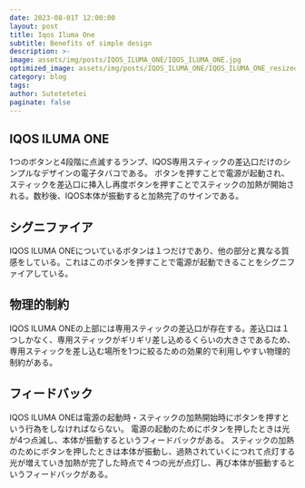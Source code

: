 ```yaml
---
date: 2023-08-01T 12:00:00
layout: post
title: Iqos Iluma One
subtitle: Benefits of simple design
description: >-
image: assets/img/posts/IQOS_ILUMA_ONE/IQOS_ILUMA_ONE.jpg
optimized_image: assets/img/posts/IQOS_ILUMA_ONE/IQOS_ILUMA_ONE_resized_thumbnail.jpg
category: blog
tags: 
author: Sutetetetei
paginate: false
---
```


## IQOS ILUMA ONE

1つのボタンと4段階に点滅するランプ、IQOS専用スティックの差込口だけのシンプルなデザインの電子タバコである。
ボタンを押すことで電源が起動され、スティックを差込口に挿入し再度ボタンを押すことでスティックの加熱が開始される。数秒後、IQOS本体が振動すると加熱完了のサインである。

## シグニファイア

IQOS ILUMA ONEについているボタンは１つだけであり、他の部分と異なる質感をしている。これはこのボタンを押すことで電源が起動できることをシグニファイアしている。

## 物理的制約

IQOS ILUMA ONEの上部には専用スティックの差込口が存在する。差込口は１つしかなく、専用スティックがギリギリ差し込めるくらいの大きさであるため、専用スティックを差し込む場所を1つに絞るための効果的で利用しやすい物理的制約がある。

## フィードバック

IQOS ILUMA ONEは電源の起動時・スティックの加熱開始時にボタンを押すという行為をしなければならない。
電源の起動のためにボタンを押したときは光が4つ点滅し、本体が振動するというフィードバックがある。
スティックの加熱のためにボタンを押したときは本体が振動し、過熱されていくにつれて点灯する光が増えていき加熱が完了した時点で４つの光が点灯し、再び本体が振動するというフィードバックがある。